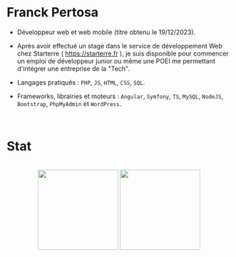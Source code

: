 # Franck Pertosa

 * Développeur web et web mobile (titre obtenu le 19/12/2023). 

* Après avoir effectué un stage dans le service de développement Web chez Starterre ( https://starterre.fr ), je suis disponible pour commencer un emploi de développeur junior ou même une POEI me permettant d'intégrer une entreprise de la "Tech". 

* Langages pratiqués : `PHP`, `JS`, `HTML`, `CSS`, `SQL`.

* Frameworks, librairies et moteurs : `Angular`, `Symfony`, `TS`, `MySQL`, `NodeJS`, `Bootstrap`, `PhpMyAdmin` et `WordPress`.
<br>


# Stat
<br>
<div align="center">
  <img height="180em" src="https://github-readme-stats.vercel.app/api?username=Franak007&count_private=true&show_icons=true&theme=synthwave" />
  <img height="180em" src="https://github-readme-stats.vercel.app/api/top-langs/?username=Franak007&theme=synthwave&layout=compact&langs_count=6" />
</div>
<!--
**Franak007/Franak007** is a ✨ _special_ ✨ repository because its `README.md` (this file) appears on your GitHub profile.

Here are some ideas to get you started:

- 🔭 I’m currently working on ...
- 🌱 I’m currently learning ...
- 👯 I’m looking to collaborate on ...
- 🤔 I’m looking for help with ...
- 💬 Ask me about ...
- 📫 How to reach me: ...
- 😄 Pronouns: ...
- ⚡ Fun fact: ...
-->
